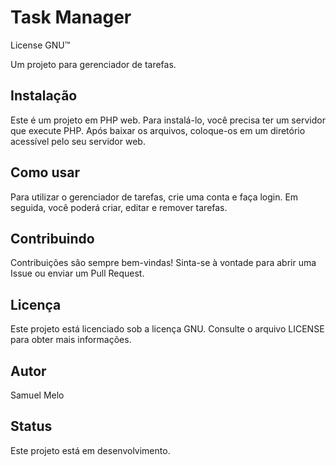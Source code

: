 # Task Manager
License GNU™

Um projeto para gerenciador de tarefas.

## Instalação
Este é um projeto em PHP web. Para instalá-lo, você precisa ter um servidor que execute PHP. Após baixar os arquivos, coloque-os em um diretório acessível pelo seu servidor web.

## Como usar
Para utilizar o gerenciador de tarefas, crie uma conta e faça login. Em seguida, você poderá criar, editar e remover tarefas.

## Contribuindo
Contribuições são sempre bem-vindas! Sinta-se à vontade para abrir uma Issue ou enviar um Pull Request.

## Licença
Este projeto está licenciado sob a licença GNU. Consulte o arquivo LICENSE para obter mais informações.

## Autor
Samuel Melo

## Status
Este projeto está em desenvolvimento.
